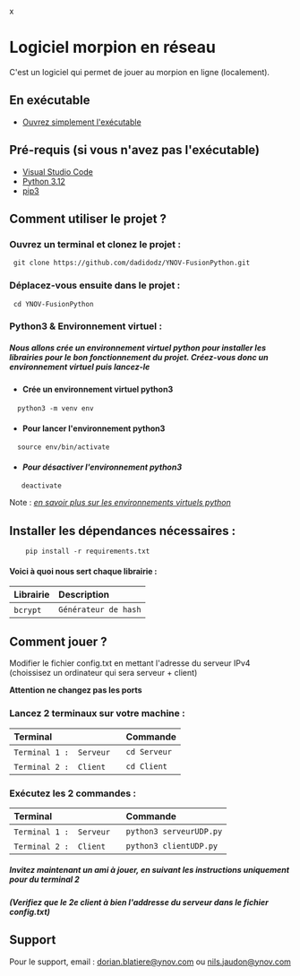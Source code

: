 x
# Logiciel morpion en réseau 

C'est un logiciel qui permet de jouer au morpion en ligne (localement).

## En exécutable

 - [Ouvrez simplement l'exécutable](https://github.com/dadidodz/YNOV-FusionPython/releases/tag/Release)



##  Pré-requis (si vous n'avez pas l'exécutable)

 - [Visual Studio Code](https://code.visualstudio.com/)
 - [Python 3.12](https://www.python.org/downloads/)
 - [pip3](https://www.journaldunet.fr/developpeur/developpement/1441239-comment-installer-pip-3-sur-windows/#:~:text=Pip3%20est%20le%20gestionnaire%20de,issue%20de%20la%20branche%203.)
 
 ## Comment utiliser le projet ?

### Ouvrez un terminal et clonez le projet :

```http
 git clone https://github.com/dadidodz/YNOV-FusionPython.git
```
### Déplacez-vous ensuite dans le projet :
```http
 cd YNOV-FusionPython
```

### Python3 & Environnement virtuel :

##### Nous allons crée un environnement virtuel python pour installer les librairies pour le bon fonctionnement du projet. **Créez-vous donc un environnement virtuel puis lancez-le**

 - #### Crée un environnement virtuel python3
```http
  python3 -m venv env
```
- #### Pour lancer l'environnement python3
```http
  source env/bin/activate
```
- #### *Pour désactiver l'environnement python3*
```http
   deactivate
```
Note : *[en savoir plus sur les environnements virtuels python](https://openclassrooms.com/fr/courses/6951236-mettez-en-place-votre-environnement-python/7013854-decouvrez-les-environnements-virtuels)*

## Installer les dépendances nécessaires :

```http
    pip install -r requirements.txt
```

#### Voici à quoi nous sert chaque librairie :


| Librairie      | Description                |
| :--------      |          :--------                      |
| `bcrypt`  ` `  | `Générateur de hash`



## Comment jouer ? 
Modifier le fichier config.txt en mettant l'adresse du serveur IPv4 (choissisez un ordinateur qui sera serveur + client)


**Attention ne changez pas les ports**
### Lancez 2 terminaux sur votre machine :

| Terminal      | Commande                |
| :--------      |          :--------                      |
| `Terminal 1 :  Serveur`  ` `  | `cd Serveur` |
| `Terminal 2 :  Client`  ` `  | `cd Client` |

### Exécutez les 2 commandes :

| Terminal      | Commande                |
| :--------      |          :--------                      |
| `Terminal 1 :  Serveur`  ` `  | `python3 serveurUDP.py`
| `Terminal 2 :  Client`  ` `  | `python3 clientUDP.py` |

##### Invitez maintenant un ami à jouer, en suivant les instructions uniquement pour du terminal 2


##### (*Verifiez que le 2e client à bien l'addresse du serveur dans le fichier config.txt*)


## Support

Pour le support, email  : dorian.blatiere@ynov.com ou nils.jaudon@ynov.com 


